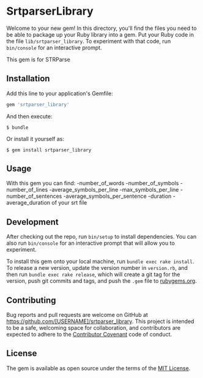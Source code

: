 # SrtparserLibrary

Welcome to your new gem! In this directory, you'll find the files you need to be able to package up your Ruby library into a gem. Put your Ruby code in the file `lib/srtparser_library`. To experiment with that code, run `bin/console` for an interactive prompt.

This gem is for STRParse

## Installation

Add this line to your application's Gemfile:

```ruby
gem 'srtparser_library'
```

And then execute:

    $ bundle

Or install it yourself as:

    $ gem install srtparser_library

## Usage

With this gem you can find:
-number_of_words
-number_of_symbols
-number_of_lines
-average_symbols_per_line
-max_symbols_per_line
-number_of_sentences
-average_symbols_per_sentence
-duration
-average_duration
of your srt file

## Development

After checking out the repo, run `bin/setup` to install dependencies. You can also run `bin/console` for an interactive prompt that will allow you to experiment.

To install this gem onto your local machine, run `bundle exec rake install`. To release a new version, update the version number in `version.rb`, and then run `bundle exec rake release`, which will create a git tag for the version, push git commits and tags, and push the `.gem` file to [rubygems.org](https://rubygems.org).

## Contributing

Bug reports and pull requests are welcome on GitHub at https://github.com/[USERNAME]/srtparser_library. This project is intended to be a safe, welcoming space for collaboration, and contributors are expected to adhere to the [Contributor Covenant](http://contributor-covenant.org) code of conduct.


## License

The gem is available as open source under the terms of the [MIT License](http://opensource.org/licenses/MIT).

